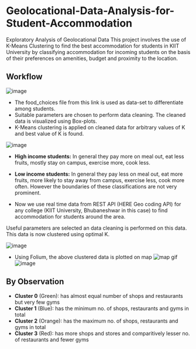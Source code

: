 # Geolocational-Data-Analysis-for-Student-Accommodation
Exploratory Analysis of Geolocational Data
This project involves the use of K-Means Clustering to find the best accommodation for students in KIIT University by classifying accommodation for incoming students on the basis of their preferences on amenities, budget and proximity to the location.
## Workflow
![image](https://user-images.githubusercontent.com/71730642/179422132-76f0e3da-715d-4d4a-b003-c3eceecec3e0.png)

- The food_choices file from this link is used as data-set to differentiate among students.
- Suitable parameters are chosen to perform data cleaning. The cleaned data is visualized using Box-plots.
- K-Means clustering is applied on cleaned data for arbitrary values of K and best value of K is found.

![image](https://user-images.githubusercontent.com/71730642/179419167-bcaef46a-a976-48c7-b147-2301983b1622.png)

- **High income students:** In general they pay more on meal out, eat less fruits, mostly stay on campus, exercise more, cook less.
- **Low income students:** In general they pay less on meal out, eat more fruits, more likely to stay away from campus, exercise less, cook more often.
However the boundaries of these classifications are not very prominent.

-  Now we use real time data from REST API (HERE Geo coding API) for any college (KIIT University, Bhubaneshwar in this case) to find accommodation for students around the area.

Useful parameters are selected an data cleaning is performed on this data. This data is now clustered using optimal K.

![image](https://user-images.githubusercontent.com/71730642/179419215-d8a14426-6ed8-4e56-9c3a-5d809eddb66a.png)

- Using Folium, the above clustered data is plotted on map
![map gif](https://imgflip.com/gif/6n27fb)
![image](https://user-images.githubusercontent.com/71730642/179419247-24c2b312-748e-4afa-86bc-8abd9f3944a9.png)

## By Observation
- **Cluster 0** (Green): has almost equal number of shops and restaurants but very few gyms
- **Cluster 1** (Blue):  has the minimum no. of shops, restaurants and gyms in  total
- **Cluster 2** (Orange): has the maximum no. of shops, restaurants and gyms in total
- **Cluster 3** (Red): has more shops and stores and comparitively lesser no. of restaurants and fewer gyms
